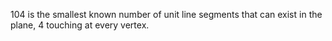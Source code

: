 104 is the smallest known number of unit line segments that can exist in the plane, 4 touching at every vertex.